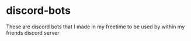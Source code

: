 # discord-bots
These are discord bots that I made in my freetime to be used by within my friends discord server
